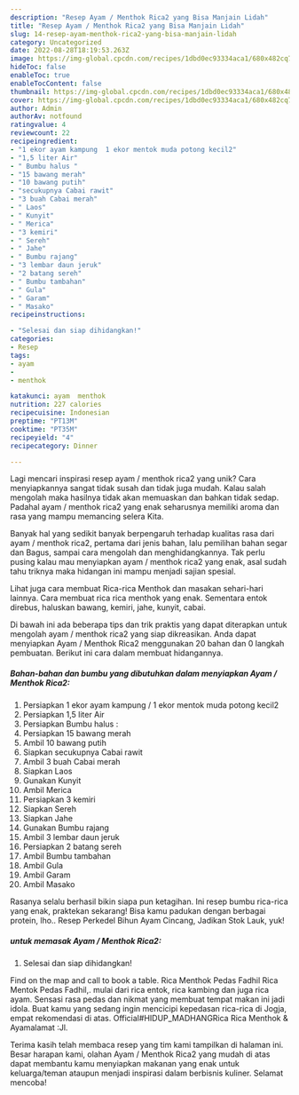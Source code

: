 ```yaml
---
description: "Resep Ayam / Menthok Rica2 yang Bisa Manjain Lidah"
title: "Resep Ayam / Menthok Rica2 yang Bisa Manjain Lidah"
slug: 14-resep-ayam-menthok-rica2-yang-bisa-manjain-lidah
category: Uncategorized
date: 2022-08-28T18:19:53.263Z
image: https://img-global.cpcdn.com/recipes/1dbd0ec93334aca1/680x482cq70/ayam-menthok-rica2-foto-resep-utama.jpg
hideToc: false
enableToc: true
enableTocContent: false
thumbnail: https://img-global.cpcdn.com/recipes/1dbd0ec93334aca1/680x482cq70/ayam-menthok-rica2-foto-resep-utama.jpg
cover: https://img-global.cpcdn.com/recipes/1dbd0ec93334aca1/680x482cq70/ayam-menthok-rica2-foto-resep-utama.jpg
author: Admin
authorAv: notfound
ratingvalue: 4
reviewcount: 22
recipeingredient:
- "1 ekor ayam kampung  1 ekor mentok muda potong kecil2"
- "1,5 liter Air"
- " Bumbu halus "
- "15 bawang merah"
- "10 bawang putih"
- "secukupnya Cabai rawit"
- "3 buah Cabai merah"
- " Laos"
- " Kunyit"
- " Merica"
- "3 kemiri"
- " Sereh"
- " Jahe"
- " Bumbu rajang"
- "3 lembar daun jeruk"
- "2 batang sereh"
- " Bumbu tambahan"
- " Gula"
- " Garam"
- " Masako"
recipeinstructions:

- "Selesai dan siap dihidangkan!"
categories:
- Resep
tags:
- ayam
- 
- menthok

katakunci: ayam  menthok 
nutrition: 227 calories
recipecuisine: Indonesian
preptime: "PT13M"
cooktime: "PT35M"
recipeyield: "4"
recipecategory: Dinner

---
```





Lagi mencari inspirasi resep ayam / menthok rica2 yang unik? Cara menyiapkannya sangat tidak susah dan tidak juga mudah. Kalau salah mengolah maka hasilnya tidak akan memuaskan dan bahkan tidak sedap. Padahal ayam / menthok rica2 yang enak seharusnya memiliki aroma dan rasa yang mampu memancing selera Kita.





Banyak hal yang sedikit banyak berpengaruh terhadap kualitas rasa dari ayam / menthok rica2, pertama dari jenis bahan, lalu pemilihan bahan segar dan Bagus, sampai cara mengolah dan menghidangkannya. Tak perlu pusing kalau mau menyiapkan ayam / menthok rica2 yang enak,      asal sudah tahu triknya maka hidangan ini mampu menjadi sajian spesial.














Lihat juga cara membuat Rica-rica Menthok dan masakan sehari-hari lainnya. Cara membuat rica rica menthok yang enak. Sementara entok direbus, haluskan bawang, kemiri, jahe, kunyit, cabai.






Di bawah ini ada beberapa tips dan trik praktis yang dapat diterapkan untuk mengolah ayam / menthok rica2 yang siap dikreasikan. Anda dapat menyiapkan Ayam / Menthok Rica2 menggunakan 20 bahan dan 0 langkah pembuatan. Berikut ini cara dalam membuat hidangannya.

<!--inarticleads1-->

##### Bahan-bahan dan bumbu yang dibutuhkan dalam menyiapkan Ayam / Menthok Rica2:

1. Persiapkan 1 ekor ayam kampung / 1 ekor mentok muda potong kecil2
1. Persiapkan 1,5 liter Air
1. Persiapkan  Bumbu halus :
1. Persiapkan 15 bawang merah
1. Ambil 10 bawang putih
1. Siapkan secukupnya Cabai rawit
1. Ambil 3 buah Cabai merah
1. Siapkan  Laos
1. Gunakan  Kunyit
1. Ambil  Merica
1. Persiapkan 3 kemiri
1. Siapkan  Sereh
1. Siapkan  Jahe
1. Gunakan  Bumbu rajang
1. Ambil 3 lembar daun jeruk
1. Persiapkan 2 batang sereh
1. Ambil  Bumbu tambahan
1. Ambil  Gula
1. Ambil  Garam
1. Ambil  Masako


Rasanya selalu berhasil bikin siapa pun ketagihan. Ini resep bumbu rica-rica yang enak, praktekan sekarang! Bisa kamu padukan dengan berbagai protein, lho.. Resep Perkedel Bihun Ayam Cincang, Jadikan Stok Lauk, yuk! 

<!--inarticleads2-->

#####  untuk memasak Ayam / Menthok Rica2:


1. Selesai dan siap dihidangkan!

Find on the map and call to book a table. Rica Menthok Pedas Fadhil Rica Mentok Pedas Fadhil,. mulai dari rica entok, rica kambing dan juga rica ayam. Sensasi rasa pedas dan nikmat yang membuat tempat makan ini jadi idola. Buat kamu yang sedang ingin mencicipi kepedasan rica-rica di Jogja, empat rekomendasi di atas. Official#HIDUP_MADHANGRica Rica Menthok &amp; Ayamalamat :Jl. 

Terima kasih telah membaca resep yang tim kami tampilkan di halaman ini. Besar harapan kami, olahan Ayam / Menthok Rica2 yang mudah di atas dapat membantu kamu menyiapkan makanan yang enak untuk keluarga/teman ataupun menjadi inspirasi dalam berbisnis kuliner. Selamat mencoba!
